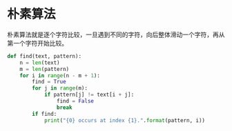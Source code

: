# 朴素算法

朴素算法就是逐个字符比较，一旦遇到不同的字符，向后整体滑动一个字符，再从第一个字符开始比较。

```python
def find(text, pattern):
    n = len(text)
    m = len(pattern)
    for i in range(n - m + 1):
        find = True
        for j in range(m):
            if pattern[j] != text[i + j]:
                find = False
                break
        if find:
            print("{0} occurs at index {1}.".format(pattern, i))
```